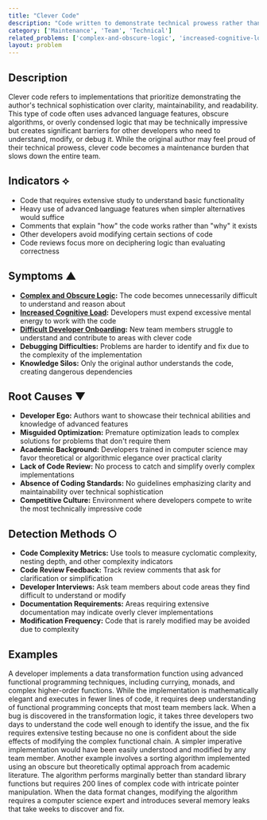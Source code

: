 ```yaml
---
title: "Clever Code"
description: "Code written to demonstrate technical prowess rather than clarity, making it difficult for others to understand and maintain."
category: ['Maintenance', 'Team', 'Technical']
related_problems: ['complex-and-obscure-logic', 'increased-cognitive-load', 'difficult-developer-onboarding']
layout: problem
---
```


## Description

Clever code refers to implementations that prioritize demonstrating the author's technical sophistication over clarity, maintainability, and readability. This type of code often uses advanced language features, obscure algorithms, or overly condensed logic that may be technically impressive but creates significant barriers for other developers who need to understand, modify, or debug it. While the original author may feel proud of their technical prowess, clever code becomes a maintenance burden that slows down the entire team.

## Indicators ⟡
- Code that requires extensive study to understand basic functionality
- Heavy use of advanced language features when simpler alternatives would suffice
- Comments that explain "how" the code works rather than "why" it exists
- Other developers avoid modifying certain sections of code
- Code reviews focus more on deciphering logic than evaluating correctness

## Symptoms ▲
- **[Complex and Obscure Logic](complex-and-obscure-logic.md):** The code becomes unnecessarily difficult to understand and reason about
- **[Increased Cognitive Load](increased-cognitive-load.md):** Developers must expend excessive mental energy to work with the code
- **[Difficult Developer Onboarding](difficult-developer-onboarding.md):** New team members struggle to understand and contribute to areas with clever code
- **Debugging Difficulties:** Problems are harder to identify and fix due to the complexity of the implementation
- **Knowledge Silos:** Only the original author understands the code, creating dangerous dependencies

## Root Causes ▼
- **Developer Ego:** Authors want to showcase their technical abilities and knowledge of advanced features
- **Misguided Optimization:** Premature optimization leads to complex solutions for problems that don't require them
- **Academic Background:** Developers trained in computer science may favor theoretical or algorithmic elegance over practical clarity
- **Lack of Code Review:** No process to catch and simplify overly complex implementations
- **Absence of Coding Standards:** No guidelines emphasizing clarity and maintainability over technical sophistication
- **Competitive Culture:** Environment where developers compete to write the most technically impressive code

## Detection Methods ○
- **Code Complexity Metrics:** Use tools to measure cyclomatic complexity, nesting depth, and other complexity indicators
- **Code Review Feedback:** Track review comments that ask for clarification or simplification
- **Developer Interviews:** Ask team members about code areas they find difficult to understand or modify
- **Documentation Requirements:** Areas requiring extensive documentation may indicate overly clever implementations
- **Modification Frequency:** Code that is rarely modified may be avoided due to complexity

## Examples

A developer implements a data transformation function using advanced functional programming techniques, including currying, monads, and complex higher-order functions. While the implementation is mathematically elegant and executes in fewer lines of code, it requires deep understanding of functional programming concepts that most team members lack. When a bug is discovered in the transformation logic, it takes three developers two days to understand the code well enough to identify the issue, and the fix requires extensive testing because no one is confident about the side effects of modifying the complex functional chain. A simpler imperative implementation would have been easily understood and modified by any team member. Another example involves a sorting algorithm implemented using an obscure but theoretically optimal approach from academic literature. The algorithm performs marginally better than standard library functions but requires 200 lines of complex code with intricate pointer manipulation. When the data format changes, modifying the algorithm requires a computer science expert and introduces several memory leaks that take weeks to discover and fix.